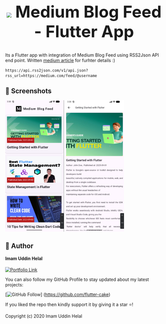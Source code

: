 <h1 align="center" style="font-size: 52px;" ><img height=30 src="https://img.icons8.com/ios-filled/250/000000/medium-monogram--v1.png"> Medium Blog Feed - Flutter App</h1>

<div align="center">


</div>

Its a Flutter app with integration of Medium Blog Feed using RSS2Json API end point. Written <a href="https://mhamzadev.medium.com/integrate-medium-blog-feed-in-flutter-app-mvc-architecture-3e0b3c90bfa3">medium article</a> for furhter details :)

`https://api.rss2json.com/v1/api.json?rss_url=https://medium.com/feed/@username`

## 📱 Screenshots

<img height="420px" src="assets/preview/preview1.png"> 
<img height="420px" src="assets/preview/preview2.png">

## 🧑 Author

#### Imam Uddin Helal
[![Portfolio Link](https://cdn3d.iconscout.com/3d/free/thumb/free-flutter-logo-3d-icon-png-download-4642761.png)](https://imam-uddin-helal.vercel.app/)

You can also follow my GitHub Profile to stay updated about my latest projects:

[![GitHub Follow](https://camo.githubusercontent.com/4374f0b29a45f7d158ec8fe94398eb90f4ac94c03d6b99346b99e916e5157cb9/68747470733a2f2f6564656e742e6769746875622e696f2f537570657254696e7949636f6e732f696d616765732f706e672f6769746875622e706e67)]
(https://github.com/flutter-cake)

If you liked the repo then kindly support it by giving it a star ⭐!

Copyright (c) 2020 Imam Uddin Helal